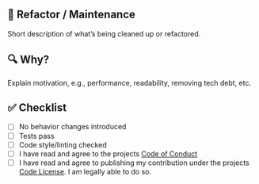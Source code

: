 ## 🧹 Refactor / Maintenance

Short description of what’s being cleaned up or refactored.

## 🔍 Why?

Explain motivation, e.g., performance, readability, removing tech debt, etc.

## ✅ Checklist

- [ ] No behavior changes introduced
- [ ] Tests pass
- [ ] Code style/linting checked
- [ ] I have read and agree to the projects [Code of Conduct](../../CODE_OF_CONDUCT.md)
- [ ] I have read and agree to publishing my contribution under the projects [Code License](../../CODE_LICENSE.md). I am legally able to do so.

